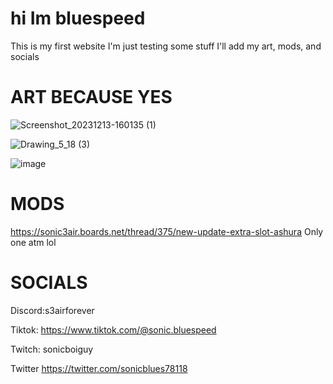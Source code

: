 # hi Im bluespeed
This is my first website I'm just testing some stuff
 I'll add my art, mods, and socials
 
 #  ART BECAUSE YES



![Screenshot_20231213-160135 (1)](https://github.com/sonic-blue-speed/sonic-blue-speed.github.io/assets/130621110/1caae88e-c8b6-41bd-bc0e-f9afa11e68c5)


![Drawing_5_18 (3)](https://github.com/sonic-blue-speed/sonic-blue-speed.github.io/assets/130621110/eb9eb78c-4497-46a3-a0e1-d852df505e24)

![image](https://github.com/sonic-blue-speed/sonic-blue-speed.github.io/assets/130621110/6571e22b-156c-44b3-b37c-a44876883038)

# MODS
https://sonic3air.boards.net/thread/375/new-update-extra-slot-ashura
Only one atm  lol

# SOCIALS
  
 
  Discord:s3airforever
  
  
  
  Tiktok: https://www.tiktok.com/@sonic.bluespeed
  
  
  
  Twitch: sonicboiguy
  
  
  
  Twitter https://twitter.com/sonicblues78118




